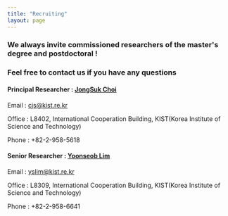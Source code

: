 ```yaml
---
title: "Recruiting"
layout: page
---
```


### We always invite commissioned researchers of the master's degree and postdoctoral !



### Feel free to contact us if you have any questions

#### Principal Researcher : [JongSuk Choi](https://shri-lab-kist.github.io/people/jongsuk)

Email : cjs@kist.re.kr 

Office : L8402, International Cooperation Building, KIST(Korea Institute of Science and Technology)  

Phone : +82-2-958-5618

 #### Senior Researcher : [Yoonseob Lim](https://shri-lab-kist.github.io/people/yoonseob)

Email : yslim@kist.re.kr 

Office : L8309, International Cooperation Building, KIST(Korea Institute of Science and Technology)

Phone : +82-2-958-6641